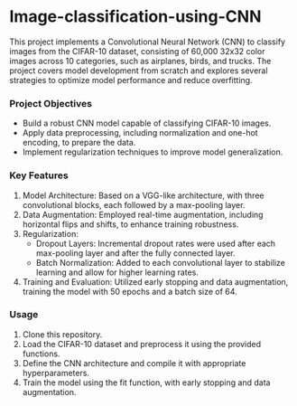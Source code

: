 # Image-classification-using-CNN
This project implements a Convolutional Neural Network (CNN) to classify images from the CIFAR-10 dataset, consisting of 60,000 32x32 color images across 10 categories, such as airplanes, birds, and trucks. The project covers model development from scratch and explores several strategies to optimize model performance and reduce overfitting.

### Project Objectives
* Build a robust CNN model capable of classifying CIFAR-10 images.
* Apply data preprocessing, including normalization and one-hot encoding, to prepare the data.
* Implement regularization techniques to improve model generalization.

### Key Features
1. Model Architecture: Based on a VGG-like architecture, with three convolutional blocks, each followed by a max-pooling layer.
2. Data Augmentation: Employed real-time augmentation, including horizontal flips and shifts, to enhance training robustness.
3. Regularization:
   * Dropout Layers: Incremental dropout rates were used after each max-pooling layer and after the fully connected layer.
   * Batch Normalization: Added to each convolutional layer to stabilize learning and allow for higher learning rates.
4. Training and Evaluation: Utilized early stopping and data augmentation, training the model with 50 epochs and a batch size of 64.

### Usage
1. Clone this repository.
2. Load the CIFAR-10 dataset and preprocess it using the provided functions.
3. Define the CNN architecture and compile it with appropriate hyperparameters.
4. Train the model using the fit function, with early stopping and data augmentation.
